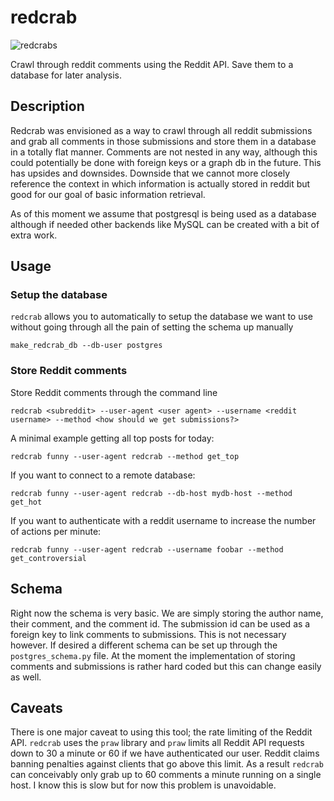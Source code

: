 # redcrab
![redcrabs](https://danuka.files.wordpress.com/2013/06/red-crab-migration-6.jpg)

Crawl through reddit comments using the Reddit API. Save them to a database 
for later analysis.

## Description
Redcrab was envisioned as a way to crawl through all reddit submissions and grab all comments
in those submissions and store them in a database in a totally flat manner. Comments are not
nested in any way, although this could potentially be done with foreign keys or a graph db in
the future. This has upsides and downsides. Downside that we cannot more closely reference the context in 
which information is actually stored in reddit but good for our goal of basic information retrieval.

As of this moment we assume that postgresql is being used as a database although if needed
other backends like MySQL can be created with a bit of extra work.

## Usage
### Setup the database
`redcrab` allows you to automatically to setup the database we want to use without going through all the 
pain of setting the schema up manually

    make_redcrab_db --db-user postgres

### Store Reddit comments
Store Reddit comments through the command line

    redcrab <subreddit> --user-agent <user agent> --username <reddit username> --method <how should we get submissions?>

A minimal example getting all top posts for today:

    redcrab funny --user-agent redcrab --method get_top

If you want to connect to a remote database:

    redcrab funny --user-agent redcrab --db-host mydb-host --method get_hot

If you want to authenticate with a reddit username to increase the number of actions per minute:

    redcrab funny --user-agent redcrab --username foobar --method get_controversial

## Schema
Right now the schema is very basic. We are simply storing the author name, their comment, and
the comment id. The submission id can be used as a foreign key to link comments to submissions.
This is not necessary however. If desired a different schema can be set up through the `postgres_schema.py` file.
At the moment the implementation of storing comments and submissions is rather hard coded but this
can change easily as well.


## Caveats
There is one major caveat to using this tool; the rate limiting of the Reddit API. `redcrab`
uses the `praw` library and `praw` limits all Reddit API requests down to 30 a minute or 60
if we have authenticated our user. Reddit claims banning penalties against clients that
go above this limit. As a result `redcrab` can conceivably only grab up to 60 comments a minute
running on a single host. I know this is slow but for now this problem is unavoidable.
